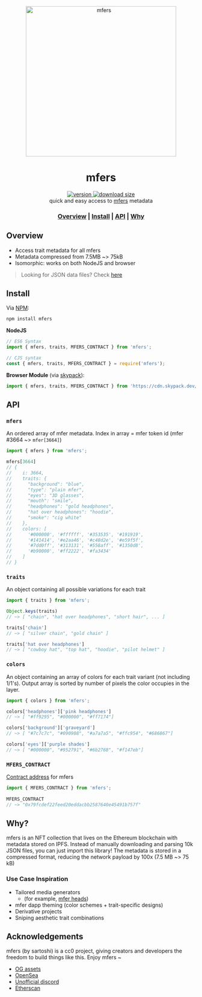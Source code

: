<div align="center">
  <img src="https://github.com/mfers-dev/mfers/raw/main/meta/social.png" alt="mfers" width="400" />
</div>

<h1 align="center">mfers</h1>
<div align="center">
  <a href="https://npmjs.org/package/mfers">
    <img src="https://badgen.now.sh/npm/v/mfers" alt="version" />
  </a>
  <a href="https://bundlephobia.com/result?p=mfers">
    <img src="https://img.badgesize.io/mfers-dev/mfers/main/dist/es.min.js?compression=brotli" alt="download size" />
  </a>
</div>

<div align="center">quick and easy access to <a href="https://opensea.io/collection/mfers">mfers</a> metadata</div>

<h3 align="center">
  <a href="#Overview"><b>Overview</b></a> | 
  <a href="#Install"><b>Install</b></a> | 
  <a href="#API"><b>API</b></a> | 
  <a href="#Why?"><b>Why</b></a>
</h3>

## Overview
- Access trait metadata for all mfers
- Metadata compressed from 7.5MB ~> 75kB
- Isomorphic: works on both NodeJS and browser

> Looking for JSON data files? Check [here](https://github.com/m4r-sh/mfers/tree/main/data)

## Install

Via [NPM](https://npmjs.com/package/mfers):
```sh
npm install mfers
```

**NodeJS**
```js
// ES6 Syntax
import { mfers, traits, MFERS_CONTRACT } from 'mfers';

// CJS syntax
const { mfers, traits, MFERS_CONTRACT } = require('mfers');
```

**Browser Module** (via [skypack](https://skypack.dev)):
```js
import { mfers, traits, MFERS_CONTRACT } from 'https://cdn.skypack.dev/mfers';
```

## API


### `mfers`

An ordered array of mfer metadata. Index in array = mfer token id (mfer #3664 ~> `mfer[3664]`)

```js
import { mfers } from 'mfers';

mfers[3664]
// {
//    i: 3664,
//    traits: {
//      "background": "blue",
//      "type": "plain mfer",
//      "eyes": "3D glasses",
//      "mouth": "smile",
//      "headphones": "gold headphones",
//      "hat over headphones": "hoodie",
//      "smoke": "cig white"
//    },
//    colors: [
//      '#000000', '#ffffff', '#353535', '#191919',
//      '#141414', '#e2aa46', '#c48d2e', '#e59f5f',
//      '#7dd0ff', '#313131', '#558aff', '#1350d8',
//      '#b90000', '#ff2222', '#fa3434'
//    ]
// }
```

### `traits`

An object containing all possible variations for each trait

```js
import { traits } from 'mfers';

Object.keys(traits)
// ~> [ "chain", "hat over headphones", "short hair", ... ]

traits['chain']
// ~> [ "silver chain", "gold chain" ]

traits['hat over headphones']
// ~> [ "cowboy hat", "top hat", "hoodie", "pilot helmet" ]
```


### `colors`

An object containing an array of colors for each trait variant (not including 1/1's). Output array is sorted by number of pixels the color occupies in the layer.

```js
import { colors } from 'mfers';

colors['headphones']['pink headphones']
// ~> [ "#ff9295", "#000000", "#ff7174"]

colors['background']['graveyard']
// ~> [ "#7c7c7c", "#090908", "#a7a7a5", "#ffc954", "#686867"]

colors['eyes']['purple shades']
// ~> [ "#000000", "#952791", "#6b2768", "#f147eb"]
```

### `MFERS_CONTRACT`

[Contract address]((https://etherscan.io/token/0x79FCDEF22feeD20eDDacbB2587640e45491b757f)) for mfers

```js
import { MFERS_CONTRACT } from 'mfers';
  
MFERS_CONTRACT
// ~> "0x79fcdef22feed20eddacbb2587640e45491b757f"
```


## Why?

mfers is an NFT collection that lives on the Ethereum blockchain with metadata stored on IPFS. Instead of manually downloading and parsing 10k JSON files, you can just import this library! The metadata is stored in a compressed format, reducing the network payload by 100x (7.5 MB ~> 75 kB)

### Use Case Inspiration

- Tailored media generators
  - (for example, [mfer heads](https://heads.mfers.dev/3664.png))
- mfer dapp theming (color schemes + trait-specific designs)
- Derivative projects
- Sniping aesthetic trait combinations


## Acknowledgements

mfers (by sartoshi) is a cc0 project, giving creators and developers the freedom to build things like this. Enjoy mfers ~

- [OG assets](https://drive.google.com/drive/folders/1VfCnmP4NBfDWH9htf_KKWJhNbUXhb2TV)
- [OpenSea](https://opensea.io/collection/mfers)
- [Unofficial discord](https://discord.gg/unofficialmfers)
- [Etherscan](https://etherscan.io/token/0x79FCDEF22feeD20eDDacbB2587640e45491b757f)